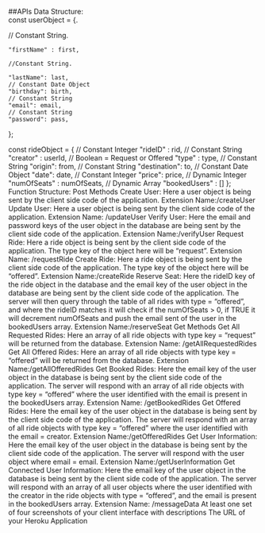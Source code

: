 ##APIs
Data Structure:  
const userObject = {. 

// Constant String. 

    "firstName" : first,  
    
    //Constant String. 
    
    "lastName": last, 
    // Constant Date Object
    "birthday": birth, 
    // Constant String
    "email": email, 
    // Constant String
    "password": pass,
};

const rideObject = {
    // Constant Integer
    "rideID" : rid,
    // Constant String
    "creator" : userId,
    // Boolean = Request or Offered
    "type" : type,
    // Constant String
    "origin": from, 
     // Constant String
    "destination": to, 
     // Constant Date Object
    "date": date, 
    // Constant Integer
    "price": price,
    // Dynamic Integer
    "numOfSeats" : numOfSeats,
    // Dynamic Array
    "bookedUsers" : []
};
Function Structure:
Post Methods
Create User:
Here a user object is being sent by the client side code of the application.
Extension Name:/createUser
Update User:
Here a user object is being sent by the client side code of the application.
Extension Name: /updateUser
Verify User:
Here the email and password keys of the user object in the database are being sent by the client side code of the application.
Extension Name:/verifyUser
Request Ride:
Here a ride object is being sent by the client side code of the application.
The type key of the object here will be “request”.
Extension Name: /requestRide
Create Ride:
Here a ride object is being sent by the client side code of the application.
The type key of the object here will be “offered”.
Extension Name:/createRide
Reserve Seat:
Here the rideID key of the ride object in the database and the email key of the user object in the database are being sent by the client side code of the application.
The server will then query through the table of all rides with type = “offered”, and where the rideID matches it will check if the numOfSeats > 0, if TRUE it will decrement  numOfSeats and push the email sent of the user in the bookedUsers array.
Extension Name:/reserveSeat
Get Methods
Get All Requested Rides:
Here an array of all ride objects with type key = “request” will be returned from the database. 
Extension Name: /getAllRequestedRides
Get All Offered Rides:
Here an array of all ride objects with type key = “offered” will be returned from the database. 
Extension Name:/getAllOfferedRides
Get Booked Rides:
Here the email key of the user object in the database is being sent by the client side code of the application.
The server will respond with an array of all ride objects  with type key = “offered” where the user identified with the email is present in the bookedUsers array.
Extension Name: /getBookedRides
Get Offered Rides:
Here the email key of the user object in the database is being sent by the client side code of the application.
The server will respond with an array of all ride objects with type key = “offered” where the user identified with the email = creator.
Extension Name:/getOfferedRides
Get User Information:
Here the email key of the user object in the database is being sent by the client side code of the application.
The server will respond with the user object where email = email.
Extension Name:/getUserInformation
Get Connected User Information:
Here the email key of the user object in the database is being sent by the client side code of the application.
The server will respond with an array of all user objects where the user identified with the creator in the ride objects with type = “offered”, and the email is present in the bookedUsers array.
Extension Name:  /messageData
At least one set of four screenshots of your client interface with descriptions
The URL of your Heroku Application
